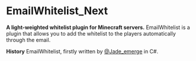 # EmailWhitelist_Next
**A light-weighted whitelist plugin for Minecraft servers.**
EmailWhitelist is a plugin that allows you to add the whitelist to the players automatically through the email.

**History**
EmailWhitelist, firstly written by [@Jade_emerge]() in C#.
